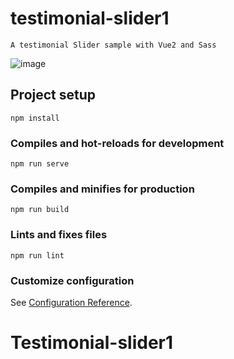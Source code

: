 # testimonial-slider1
```
A testimonial Slider sample with Vue2 and Sass
```
![image](/uploads/50661295ec77fb18bff5036549c24dfa/image.png)

## Project setup
```
npm install
```

### Compiles and hot-reloads for development
```
npm run serve
```

### Compiles and minifies for production
```
npm run build
```

### Lints and fixes files
```
npm run lint
```

### Customize configuration
See [Configuration Reference](https://cli.vuejs.org/config/).
# Testimonial-slider1

